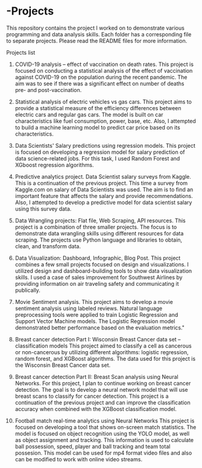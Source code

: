 # -Projects
This repository contains the project I worked on to demonstrate various programming and data analysis skills.
Each folder has a corresponding file to separate projects.
Please read the README files for more information.


Projects list 

1)	COVID-19 analysis – effect of vaccination on death rates.
This project is focused on conducting a statistical analysis of the effect of vaccination against COVID-19 on the population during the recent pandemic. The aim was to see if there was a significant effect on number of deaths pre- and post-vaccination.

2)	Statistical analysis of electric vehicles vs gas cars.
This project aims to provide a statistical measure of the efficiency differences between electric cars and regular gas cars.  The model is built on car characteristics like fuel consumption, power, base, etc. Also, I attempted to build a machine learning model to predict car price based on its characteristics.

3)	Data Scientists' Salary predictions using regression models. 
This project is focused on developing a regression model for salary prediction of data science-related jobs. For this task, I used Random Forest and XGboost regression algorithms.


4)	Predictive analytics project. Data Scientist salary surveys from Kaggle.
This is a continuation of the previous project. This time a survey from Kaggle.com on salary of Data Scientists was used. The aim is to find an important feature that affects the salary and provide recommendations.  Also, I attempted to develop a predictive model for data scientist salary using this survey data.

5)	Data Wrangling projects: Flat file, Web Scraping, API resources.
This project is a combination of three smaller projects. The focus is to demonstrate data wrangling skills using different resources for data scraping. The projects use Python language and libraries to obtain, clean, and transform data.

6)	Data Visualization: Dashboard, Infographic, Blog Post.
This project combines a few small projects focused on design and visualizations. I utilized design and dashboard-building tools to show data visualization skills. I used a case of sales improvement for Southwest Airlines by providing information on air traveling safety and communicating it publically.

7)	Movie Sentiment analysis.
This project aims to develop a movie sentiment analysis using labeled reviews. Natural language preprocessing tools were applied to train Logistic Regression and Support Vector Machine models.
The Logistic Regression model demonstrated better performance based on the evaluation metrics."

9)	Breast cancer detection Part I:  Wisconsin Breast Cancer data set – classification models 
This project aimed to classify a cell as cancerous or non-cancerous by utilizing different algorithms: logistic regression, random forest, and XGBoost algorithms. The data used for this project is the Wisconsin Breast Cancer data set. 

10)	Breast cancer detection Part II: Breast Scan analysis using Neural Networks.
For this project, I plan to continue working on breast cancer detection. The goal is to develop a neural network model that will use breast scans to classify for cancer detection. This project is a continuation of the previous project and can improve the classification accuracy when combined with the XGBoost classification model.

11)	Football match real-time analytics using Neural Networks
    This project is focused on developing a tool that shows on-screen match statistics. The model is focused on object recognition using the YOLO model, as well as object assignment and tracking. This information is used to calculate ball possession, speed, player and ball tracking and team total possesion. This model can be used for mp4 format video files and also can be modified to work with online video streams.

